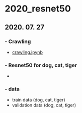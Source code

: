 # 2020_resnet50


## 2020. 07. 27


### - Crawling
- [crawling.ipynb](https://github.com/boahchoi/2020_resnet50/blob/master/crawling.ipynb)


### - Resnet50 for dog, cat, tiger
- []()


### - data
- train data (dog, cat, tiger)
- validation data (dog, cat, tiger)
